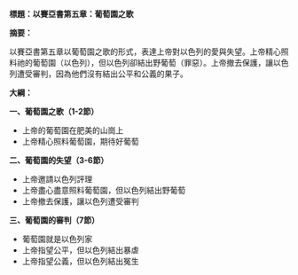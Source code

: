 **標題：以賽亞書第五章：葡萄園之歌**

**摘要：**

以賽亞書第五章以葡萄園之歌的形式，表達上帝對以色列的愛與失望。上帝精心照料祂的葡萄園（以色列），但以色列卻結出野葡萄（罪惡）。上帝撤去保護，讓以色列遭受審判，因為他們沒有結出公平和公義的果子。

**大綱：**

**一、葡萄園之歌（1-2節）**
* 上帝的葡萄園在肥美的山崗上
* 上帝精心照料葡萄園，期待好葡萄

**二、葡萄園的失望（3-6節）**
* 上帝邀請以色列評理
* 上帝盡心盡意照料葡萄園，但以色列結出野葡萄
* 上帝撤去保護，讓以色列遭受審判

**三、葡萄園的審判（7節）**
* 葡萄園就是以色列家
* 上帝指望公平，但以色列結出暴虐
* 上帝指望公義，但以色列結出冤生